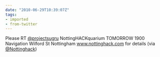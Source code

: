 ```yaml
---
date: "2010-06-29T10:39:07Z"
tags:
- imported
- from-twitter
---
```

Please RT [@projectsugru](https://twitter.com/projectsugru) NottingHACKquarium TOMORROW 1900 Navigation Wilford St Nottingham www.nottinghack.com for details \(via [@Nottinghack](https://twitter.com/Nottinghack)\)
